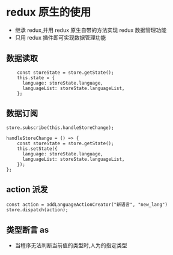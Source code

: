 # redux 原生的使用

- 继承 redux,并用 redux 原生自带的方法实现 redux 数据管理功能
- 只用 redux 插件即可实现数据管理功能

## 数据读取

```
    const storeState = store.getState();
    this.state = {
      language: storeState.language,
      languageList: storeState.languageList,
    };
```

## 数据订阅

```
store.subscribe(this.handleStoreChange);

handleStoreChange = () => {
    const storeState = store.getState();
    this.setState({
      language: storeState.language,
      languageList: storeState.languageList,
    });
};
```

## action 派发

```
const action = addLanguageActionCreator("新语言", "new_lang")
store.dispatch(action);
```

## 类型断言 as

- 当程序无法判断当前值的类型时,人为的指定类型

